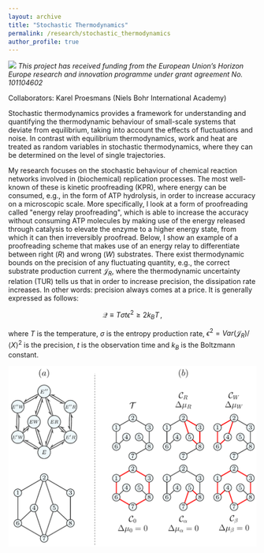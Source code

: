 ```yaml
---
layout: archive
title: "Stochastic Thermodynamics"
permalink: /research/stochastic_thermodynamics
author_profile: true
---
```


<img src="https://https://berxjonas.github.io/images/EU.png" width="100"><i> This project has received funding from the European Union’s Horizon Europe research and innovation programme under grant agreement No. 101104602 </i>

Collaborators: Karel Proesmans (Niels Bohr International Academy)

Stochastic thermodynamics provides a framework for understanding and quantifying the thermodynamic behaviour of small-scale systems that deviate from equilibrium, taking into account the effects of fluctuations and noise. In contrast with equilibrium thermodynamics,  work and heat are treated as random variables in stochastic thermodynamics, where they can be determined on the level of single trajectories.

My research focuses on the stochastic behaviour of chemical reaction networks involved in (biochemical) replication processes. The most well-known of these is kinetic proofreading (KPR), where energy can be consumed, e.g., in the form of ATP hydrolysis, in order to increase accuracy on a microscopic scale. More specifically, I look at a form of proofreading called "energy relay proofreading", which is able to increase the accuracy without consuming ATP molecules by making use of the energy released through catalysis to elevate the enzyme to a higher energy state, from which it can then irreversibly proofread. Below, I show an example of a proofreading scheme that makes use of an energy relay to differentiate between right ($R$) and wrong ($W$) substrates. There exist thermodynamic bounds on the precision of any fluctuating quantity, e.g., the correct substrate production current $\mathcal{J}_R$, where the thermodynamic uncertainty relation (TUR) tells us that in order to increase precision, the dissipation rate increases. In other words: precision always comes at a price. It is generally expressed as follows:

$$\mathcal{Q}\equiv T\sigma t\epsilon^2 \geq 2 k_B T\,,$$

where $T$ is the temperature, $\sigma$ is the entropy production rate, $\epsilon^2 = Var(\mathcal{J}_R)/\langle X\rangle^2$ is the precision, $t$ is the observation time and $k_B$ is the Boltzmann constant.

![](/images/ERPR_networks.png)
